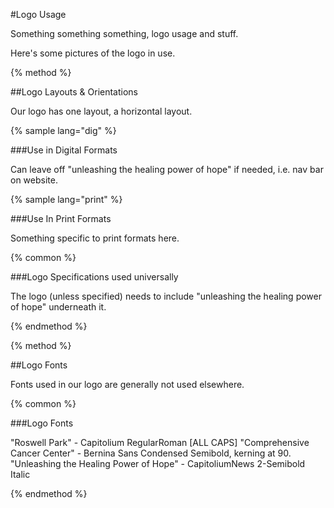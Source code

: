 #Logo Usage

Something something something, logo usage and stuff.

Here's some pictures of the logo in use.

{% method %}

##Logo Layouts & Orientations

Our logo has one layout, a horizontal layout.

{% sample lang="dig" %}

###Use in Digital Formats

Can leave off "unleashing the healing power of hope" if needed, i.e. nav bar on website.

{% sample lang="print" %}

###Use In Print Formats

Something specific to print formats here.

{% common %}

###Logo Specifications used universally

The logo (unless specified) needs to include "unleashing the healing power of hope" underneath it.

{% endmethod %}

{% method %}

##Logo Fonts

Fonts used in our logo are generally not used elsewhere.

{% common %}

###Logo Fonts

"Roswell Park" - Capitolium RegularRoman [ALL CAPS]
"Comprehensive Cancer Center" - Bernina Sans Condensed Semibold, kerning at 90.
"Unleashing the Healing Power of Hope" - CapitoliumNews 2-Semibold Italic

{% endmethod %}

